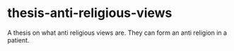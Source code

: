 # thesis-anti-religious-views
A thesis on what anti religious views are. They can form an anti religion in a patient.
